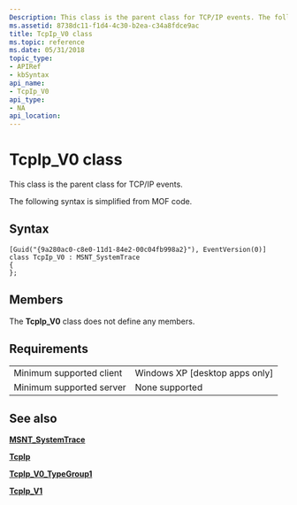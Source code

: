 ```yaml
---
Description: This class is the parent class for TCP/IP events. The following syntax is simplified from MOF code.
ms.assetid: 8738dc11-f1d4-4c30-b2ea-c34a8fdce9ac
title: TcpIp_V0 class
ms.topic: reference
ms.date: 05/31/2018
topic_type: 
- APIRef
- kbSyntax
api_name: 
- TcpIp_V0
api_type: 
- NA
api_location: 
---
```


# TcpIp\_V0 class

This class is the parent class for TCP/IP events.

The following syntax is simplified from MOF code.

## Syntax

``` syntax
[Guid("{9a280ac0-c8e0-11d1-84e2-00c04fb998a2}"), EventVersion(0)]
class TcpIp_V0 : MSNT_SystemTrace
{
};
```

## Members

The **TcpIp\_V0** class does not define any members.

## Requirements



|                                     |                                             |
|-------------------------------------|---------------------------------------------|
| Minimum supported client<br/> | Windows XP \[desktop apps only\]<br/> |
| Minimum supported server<br/> | None supported<br/>                   |



## See also

<dl> <dt>

[**MSNT\_SystemTrace**](msnt-systemtrace.md)
</dt> <dt>

[**TcpIp**](tcpip.md)
</dt> <dt>

[**TcpIp\_V0\_TypeGroup1**](tcpip-v0-typegroup1.md)
</dt> <dt>

[**TcpIp\_V1**](tcpip-v1.md)
</dt> </dl>

 

 




